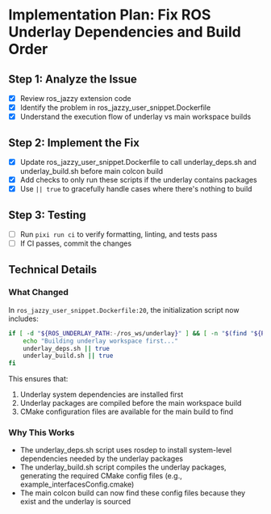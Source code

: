# Implementation Plan: Fix ROS Underlay Dependencies and Build Order

## Step 1: Analyze the Issue
- [x] Review ros_jazzy extension code
- [x] Identify the problem in ros_jazzy_user_snippet.Dockerfile
- [x] Understand the execution flow of underlay vs main workspace builds

## Step 2: Implement the Fix
- [x] Update ros_jazzy_user_snippet.Dockerfile to call underlay_deps.sh and underlay_build.sh before main colcon build
- [x] Add checks to only run these scripts if the underlay contains packages
- [x] Use `|| true` to gracefully handle cases where there's nothing to build

## Step 3: Testing
- [ ] Run `pixi run ci` to verify formatting, linting, and tests pass
- [ ] If CI passes, commit the changes

## Technical Details

### What Changed
In `ros_jazzy_user_snippet.Dockerfile:20`, the initialization script now includes:

```bash
if [ -d "${ROS_UNDERLAY_PATH:-/ros_ws/underlay}" ] && [ -n "$(find "${ROS_UNDERLAY_PATH:-/ros_ws/underlay}" -name "package.xml" -print -quit)" ]; then
    echo "Building underlay workspace first..."
    underlay_deps.sh || true
    underlay_build.sh || true
fi
```

This ensures that:
1. Underlay system dependencies are installed first
2. Underlay packages are compiled before the main workspace build
3. CMake configuration files are available for the main build to find

### Why This Works
- The underlay_deps.sh script uses rosdep to install system-level dependencies needed by the underlay packages
- The underlay_build.sh script compiles the underlay packages, generating the required CMake config files (e.g., example_interfacesConfig.cmake)
- The main colcon build can now find these config files because they exist and the underlay is sourced
